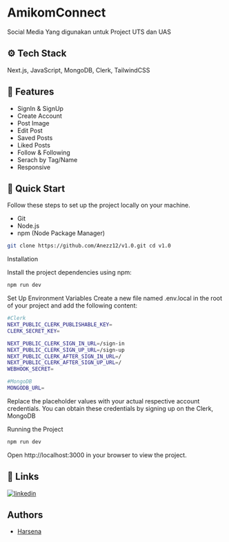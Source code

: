 
# AmikomConnect

Social Media Yang digunakan untuk Project UTS dan UAS


## ⚙️ Tech Stack

Next.js, JavaScript, MongoDB, Clerk, TailwindCSS

## 🔋 Features

- SignIn & SignUp
- Create Account
- Post Image
- Edit Post
- Saved Posts
- Liked Posts
- Follow & Following
- Serach by Tag/Name
- Responsive 




## 🤸 Quick Start

Follow these steps to set up the project locally on your machine.

- Git
- Node.js
- npm (Node Package Manager)

```bash
git clone https://github.com/Anezz12/v1.0.git cd v1.0
```

Installation

Install the project dependencies using npm:
```bash
npm run dev
```
Set Up Environment Variables
Create a new file named .env.local in the root of your project and add the following content:
```bash
#Clerk
NEXT_PUBLIC_CLERK_PUBLISHABLE_KEY=
CLERK_SECRET_KEY=

NEXT_PUBLIC_CLERK_SIGN_IN_URL=/sign-in
NEXT_PUBLIC_CLERK_SIGN_UP_URL=/sign-up
NEXT_PUBLIC_CLERK_AFTER_SIGN_IN_URL=/
NEXT_PUBLIC_CLERK_AFTER_SIGN_UP_URL=/
WEBHOOK_SECRET=

#MongoDB
MONGODB_URL=
```

Replace the placeholder values with your actual respective account credentials. You can obtain these credentials by signing up on the Clerk, MongoDB

Running the Project
```bash
npm run dev
```

Open http://localhost:3000 in your browser to view the project.
## 🔗 Links

[![linkedin](https://img.shields.io/badge/linkedin-0A66C2?style=for-the-badge&logo=linkedin&logoColor=white)](https://www.linkedin.com/in/harsena-argretya/)






## Authors

- [Harsena](https://github.com/Anezz12/v1.0)

